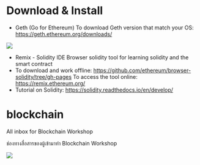 # Download & Install
- Geth (Go for Ethereum)
To download Geth version that match your OS: https://geth.ethereum.org/downloads/
<img src="https://github.com/wichit/blockchain/blob/master/geth_client.jpg">

- Remix - Solidity IDE
Browser solidity tool for learning solidity and the smart contract
- To download and work offline: https://github.com/ethereum/browser-solidity/tree/gh-pages
To access the tool online: https://remix.ethereum.org/
- Tutorial on Solidity: https://solidity.readthedocs.io/en/develop/

# blockchain
All inbox for Blockchain Workshop

ช่องทางสื่อสารของผู้เข้ามาทำ Blockchain Workshop

<img src="https://github.com/wichit/blockchain/blob/master/crowdfunding.jpg">
